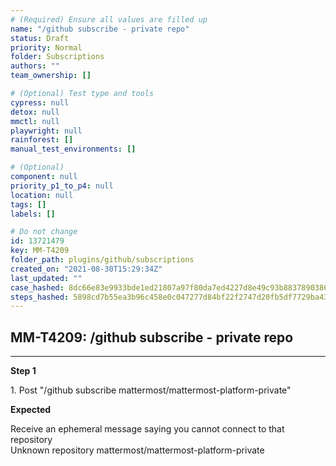```yaml
---
# (Required) Ensure all values are filled up
name: "/github subscribe - private repo"
status: Draft
priority: Normal
folder: Subscriptions
authors: ""
team_ownership: []

# (Optional) Test type and tools
cypress: null
detox: null
mmctl: null
playwright: null
rainforest: []
manual_test_environments: []

# (Optional)
component: null
priority_p1_to_p4: null
location: null
tags: []
labels: []

# Do not change
id: 13721479
key: MM-T4209
folder_path: plugins/github/subscriptions
created_on: "2021-08-30T15:29:34Z"
last_updated: ""
case_hashed: 8dc66e83e9933bde1ed21807a97f80da7ed4227d8e49c93b88378903862f10b0a5744e34829aa7e6209dc583e2cf3bf2
steps_hashed: 5898cd7b55ea3b96c458e0c047277d84bf22f2747d20fb5df7729ba433a8542b7aa4b027d0deaa6322cc30652bf51afb
---
```


## MM-T4209: /github subscribe - private repo

---

**Step 1**

1\. Post "/github subscribe mattermost/mattermost-platform-private"

**Expected**

Receive an ephemeral message saying you cannot connect to that repository\
Unknown repository mattermost/mattermost-platform-private

